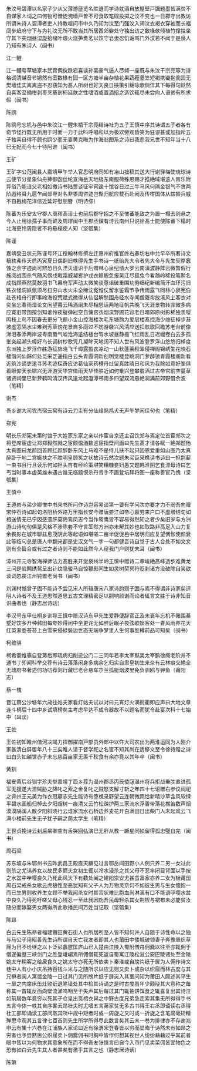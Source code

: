 <!-- { "loadSidebar": true } -->
朱汶号碧潭以名家子少从父薄游歴览名胜退而学诗躭酒自放屋壁戸牖题墨皆满贫不自谋家人诮之曰何物可憎徒涴墙戸曽不可食取笔砚投掷之汶不变也一日郡守出教访所谓朱诗人碧潭者吏人持教喧问市中久乃知为汶至门强汶入谒汶衣褐衣穿袖而长裾阔步趋府守下与为礼汶无所不敢当其所居西郊僻处守独出访之数椽欹倾植竹撑拄坐守其下突烟昼湿旋拾槠叶煨火烧笋煑茗以饮守皂隶忍饥诟骂门外汶若不闻于是泉人乃知有朱诗人（闽书）

江一鲤

江一鲤号草塘家本武胄倜傥跌宕喜谈孙吴豪气逼人尽倾一座既与朱汶干宗亮等为诗格调清越音节锵然有室数椽有园一区方塘半亩杂植花果蔬薤薹笠短褐携锄抱瓮园无樊墙佳实离离盗不忍窃知为髙人所树也好天良日挟策引觞咏歌倘佯其下每得句跃然自喜客至摘柑剥枣烹葵剖柿延款之性嗜酒或置酒招之造饮辄尽未尝向人语贫有所求假（闽书）

陈鸥

陈鸥号忘机与邑中朱汶江一鲤朱梧干宗亮结诗社为五子王慎中序其诗谓五子者各有奇节怪行既无所用于时而一力于此呌呼唱和以为极欢旁观皆笑为狂谬甚或加指斥五子独喜自得不顾也鸥少而无妻黄克晦为作海翁图系之诗曰我悲我兄世不知年当十八巳无妃而今七十待阿谁（闽书）

王矿

王矿字公范闽县人嘉靖甲午举人官思明府同知有冶山拙稿其送大行谢驿梅使琉球诗云使节分星象仙舟捧御函丝纶宣海岳天地极东南服荷殊恩赐才推絶域堪逺人胥乐附异俗乃能谙父老相如檄诗书陆贾谈征牢宵踰十馆谷日过三牛马风何隔金银气不贪两阶遐格舜九扈乍闻郯専对名非黍周咨迹岂惭归航应载石赴阙及传柑国体从兹振兵威不自戡梅花洋信近延竚慰朋簪（明诗综）

陈蕃为乐安太守郡人周璆髙洁士也前后郡守招之不至惟蕃能致之为置一榻去则悬之今人止用徐孺子事而鲜及周璆闽中王郡丞鐄有诗云南州只说徐髙士能使陈蕃下榻时北海更怜周隠者不将悬榻使人知（坚瓠集）

陈谨

嘉靖癸丑状元陈谨号环江授翰林修撰左迁惠州府推官终右春坊右中允早卒所著诗文稿轶弗传天启丙寅夏日偶翻旧帙得先生手书诗一纸贻先大令者先大令与先生契厚蠧蚀之余字迹尚可辨恐日久湮灭谨识于后赠林心泉纪绩大罗云南滇波静阵云微暂假行旌阅战围杀气随风傍戍戟霜威凝雾护戎衣鲸鲵忽报吴江尽狐兔今看越岭稀投笔勲名成指顾燕然莫数羽书飞幕府军声动太微笑谈尊俎破重围功劳细纪新编简汗血环污旧铁衣怪洞妖氛须尽扫穷山水火未全稀沈寃惟仗留氷鉴霜节争传雨露飞同林心泉宪伯赴苍梧舟行即事岭海投荒赋式微得从仙侣解愁围舟经水寺闻僧磬帘放溪风上客衣对奕坐忘春雨湿论文闲望暮云稀酒阑未尽相思话两地征帆共晚飞天涯景物转霏微多病应寛旧带围按剑知谁怜夜璧弹冠空自愧宫衣烟深野圃花容老日暗郊原树影稀独羡嘤鸣枝上鸟不因春去更分飞题小金山控海楼次毛东塘韵为爱层楼髙控海少维征棹步苔坡虚窓隔水尘难到芳草傍花景自多雨过不妨游屐兴风清应送扣舷歌回瞻苏老台前像涕泪春添两岸波粤南蜃气嘘沧海逺结楼台驾水坡昼静檐飞红雨乱日迟幔卷白云多孤峯突起潮头幛好鸟长调树杪歌凭几凝眸天地阔不知人世有风波登罗浮山悠悠归棹度东洲独上罗浮作胜游征斾晓飞千嶂露振衣凉动一山秋蓬莱积翠侵禅阁锦绣生花映石楼借问仙踪何处觅采芝遥指白云头青霞洞新创明觉楼登眺洞门萝薜锁青霞楼阁新看近筑沙谪吏逺寻苏老迹探奇应访葛仙家药槽丹灶留真胜晴日和风为我賖如意好峯俱着眼仰天长啸兴无涯游天华宫值雨天华佳胜近如何乗兴登攀载酒过古帝宫前空蔓草诸贤祠里巳新萝鹤鸣清汉传风逺龙起澄潭帯雨多四望双流悬絶涧满前郊野借余波（笔精）

谢杰

吾乡谢大司农杰宿云窝有诗云刀圭有分仙缘熟鸡犬无声午梦闲佳句也（笔精）

郑宪

明长乐郑宪未第时馆于大姓家东家之亲以作宦自京还主召饮郑与焉定位首宦郑次之将登席宦虚让郑郑毅然就之宦颇愠酒数巡宦指壁间画曰先生髙才请各赋一絶郑题杨太真图曰龙颜回首顾红颜醉卧东风上马难不是侍儿扶不起只因恩爱重如山图乃太真醉卧于地二宫娥扶之不胜明皇顾笑之状故诗云然次题朱买臣采樵读书诗曰一担荆薪一束书且行且读乐何如担头自有经纶策堪笑糟糠妾妇愚又题韩淮阴乞食漂母诗曰乞丐当时事本虚英雄未遇古谁无临题恨杀丹青手不画登坛拜将图一座称善宦乃愧（坚瓠集）

王慎中

王遵岩与弟少卿惟中书来书所问作诗岂容易谈第一要有学问次亦要才力不弱吾向赠宋仲石诗如起句洛阳桥外路万里指长安今赠唐娄江如帝心嘉劳来户口不虚増结句如相送情无已宁因感遗肝莫倚鸾凤志今当作鸷鹰皆不容易得然知之者少矣旧岁与方洲游山诗句句俱是风格不涉陈套不守言筌然方洲亦未解其妙也如取路非高足入山力复余畏影在城市聊兹息茂阴此等起语如堪嗟二亩半促促邑中居明归应复望惆怅使颜衰此等结句总是唐人中翻来都是史汉文气一字一句都健吾诗自觉于古人合处不如文文则有全篇合或有过之者诗则不能如此然今人窥我门户则犹未耳（闽书）

漳州开元寺智海禅师法力髙胜来开堂泉州半岭王慎中赠诗二章峻絶髙峰透步难黄龙三问是岩闗绣鸳呈出针纹隐骏马自惊鞭影间生如灵树契冥符贬剥诸方没破除自笑欲谈词忽丧江州钝置老尚书（闽书）

刘渊材憾曾子固不能诗予尝见宋人所辑唐宋八家诗韵则子固与焉不得谓非诗家矣评明人诗者不及王道思然道思五古文理精密足以嗣响颜谢而论者辄言文胜于诗非知音识曲者也（静志居诗话）

李汉号东甲仕桐乡训导王慎中赠汉诗东甲先生爱静便辞官正及未衰年忘机不赌围棊墅好饮多开种秫田每夸妙得闲中坐更诧无如醉后眠子夜弦歌娱客处一春风雨养花天红英渐委苍苔上白雪来侵緑鬓边世态无端争梦里人生何事胜樽前品可知矣（闽书）

柯维骐

柯希斋维骐自登第后即疏病归削迹公门二三同年若李太宰黙吴太宰鹏徐阁老阶并不通书丁夘闻科举交荐有诗云落落闲身多病余乞归实自肃皇初生来奈有云林癖交絶全无政府书著述何功叨荐剡行藏巳老合悬车朩兰孤艇烟波里免负驯鸥与狎鱼（莆阳志）

蔡一槐

晋江蔡公沙塘年六歳往姑夫家看灯姑夫试以对曰元宵灯火满街衢即应声曰大地文章连斗柄后十四中乡试填榜矣主考虑早达不成令器故不以题名而犹令赴宴次科十七始中（耳谈）

王佐

王佐初知睢州值河决竭力捍御擢南戸部员外郎中以忤大司农出为两淮运同为人刚介家甚清白屏居年八十三矣睢人请于督学祀之名宦不知其尚在适移文至令徐待赠之诗曰白头如越世赤子未忘慈百亩家无羡千秋食有余亦竟以其年卒（闽书）

黄钏

福安黄后谷钏字珍夫举嘉靖丁酉乡荐为温州郡丞丙辰倭冦温州将兵拒战乗胜直进孤军无援遂大溃贼胁之降叱之索之金复叱之贼怒支解寸斩之年四十七诏赠右参议祠祀之弇州王元美为作衣冠墓志先生能诗有堕樵录野望云连朝微雨恰新晴沙草含风软绿平碧水画船归棹去夕阳烟树一痕清又云竹松疎护两三家流水浮香带落花樵笛数声烟漠漠隔溪人散夕阳斜晓行云谁家流水石桥边荞麦花开白满田日出柴门人未起岚云飞满小楼前先生无子犹子嗣之荫太学生（笔精）

王世贞挽诗云刲后杲卿空有舌哭回弘演巳无肝从教一蹶星同殒留得孤忠璧自完（闽书）

周石梁

苏东坡与朱鄂州书云昨武昌王殿直天麟见过言鄂岳间田野小人例只养二男一女过此则杀之尤讳养女以故民多鳏夫女初生辄以冷水浸杀之其父母不忍率闭目背面以手按之水盆中吚嘤良久乃死此风天下有数处闽之建阳崇安尤甚虽富家亦养二女为极莆田周石梁戒杀女歌云虎狼性至恶犹知有父子人为万物灵奈何不如彼生男与生女懐抱一而已生男则收养生女顾不举我闻杀女时其苦状难比胞血尚淋漓有口不能语吚嘤水盆中良久乃得死吁嗟父母心残忍一至此我因劝吾民毋轻杀其女荆钗与裙布未必能贫汝随分而嫁娶男女两得所此歌播民间万姓当记取（坚瓠集）

陈昻

白云先生陈昻者福建莆田黄石街人也所居所至人皆不知何许人自隠于诗性命以之独与马公子用昭善先生诗所谓自天亡我友者即其人也莆田中倭城破领妻子奔豫章织草屦为日不给继之以卜泛彭蠡憇匡庐山已入楚由江陵入蜀附僧舟佣爨以往至亦辄佣于僧遂徧歴三峡剑门之胜登峨嵋焉所佣僧辄死返自蜀寓江陵松滋公安巴陵诸处至金陵姚太守稍客之给居食久之姚太守亦死无所依卖卜秦淮或自牓片纸于扉为人佣作诗文巷中人有小小庆吊持百钱斗米与之随所求以应无则又卖卜或杂以织屦而林古度与其兄楙者闽人寓居金陵一日过其门见所牓片纸于扉突入其室问知为莆田人颇述其平生一扉之内席床缶灶败纸退笔错处其中检其诗诵之是时古度虽年少颇晓其大意称之毎称其一首辄反面向壁流涕呜咽至于失声其后每过其门辄袖饼饵食之辄喜复出其诗泣如前居数年竟穷以死其子仓皇出觅棺衣舁之中野古度兄弟急走索其集无所得得手书五言今体一帙其自序畧云昻壮夫时尤嗜五言苐家贫无多古书得王右丞即诵读右丞得杜工部即诵读工部间取其所中规中矩者时或一周旋之又时或一折旋之含笔腐毫研精殚思今观其五言律七百首则先生所学所得尽此数言矣其云末一巻为排律亦不存谢兆申云有集十六巻在江浦族人家论曰近有徐渭宋登春皆以穷而显晦于诗然未有如昻之穷者也予尝黙思公织屦卖卜佣爨佣书时胸中皆作何想其视世人纷纷藉藉过乎其前者眼中皆以为何物求其意象所在而不得吾友张慎言曰自今入市门见卖菜佣皆宜物色之恐有如白云先生其人者甚矣有激乎其言之也（静志居诗话）

陈第

